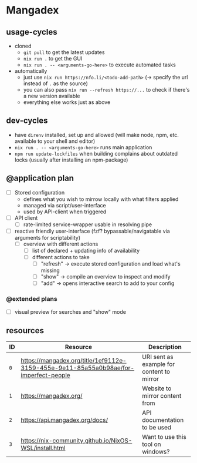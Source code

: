 # Mangadex

## usage-cycles

- cloned
  - `git pull` to get the latest updates
  - `nix run .` to get the GUI
  - `nix run . -- <arguments-go-here>` to execute automated tasks
- automatically
  - just use `nix run https://nfo.li/<todo-add-path>` (-> specify the url instead of `.` as the source)
  - you can also pass `nix run --refresh https://...` to check if there's a new version available
  - everything else works just as above

## dev-cycles

- have `direnv` installed, set up and allowed (will make node, npm, etc. available to your shell and editor)
- `nix run . -- <arguments-go-here>` runs main application
- `npm run update-lockfiles` when building complains about outdated locks (usually after installing an npm-package)

## @application plan

- [ ] Stored configuration
  - defines what you wish to mirrow locally with what filters applied
  - managed via script/user-interface
  - used by API-client when triggered
- [ ] API client
  - [ ] rate-limited service-wrapper usable in resolving pipe
- [ ] reactive friendly user-interface (fzf? bypassable/navigatable via arguments for scriptability)
  - [ ] overview with different actions
    - [ ] list of declared + updating info of availability
    - [ ] different actions to take
      - [ ] "refresh" -> execute stored configuration and load what's missing
      - [ ] "show" -> compile an overview to inspect and modify
      - [ ] "add" -> opens interactive search to add to your config

### @extended plans

- [ ] visual preview for searches and "show" mode

## resources

| ID  | Resource                                                                             | Description                               |
| --- | ------------------------------------------------------------------------------------ | ----------------------------------------- |
| `0` | https://mangadex.org/title/1ef9112e-3159-455e-9e11-85a55a0b98ae/for-imperfect-people | URI sent as example for content to mirror |
| `1` | https://mangadex.org/                                                                | Website to mirror content from            |
| `2` | https://api.mangadex.org/docs/                                                       | API documentation to be used              |
| `3` | https://nix-community.github.io/NixOS-WSL/install.html                               | Want to use this tool on windows?         |
